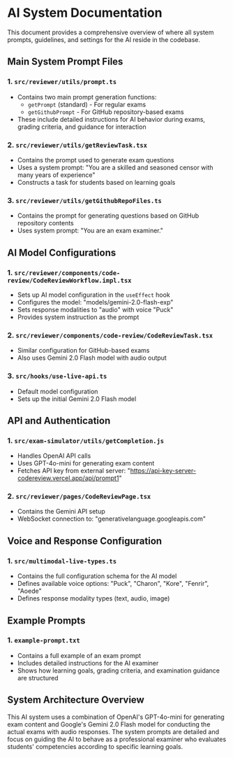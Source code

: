 # AI System Documentation

This document provides a comprehensive overview of where all system prompts, guidelines, and settings for the AI reside in the codebase.

## Main System Prompt Files

### 1. `src/reviewer/utils/prompt.ts`

- Contains two main prompt generation functions:
  - `getPrompt` (standard) - For regular exams
  - `getGithubPrompt` - For GitHub repository-based exams
- These include detailed instructions for AI behavior during exams, grading criteria, and guidance for interaction

### 2. `src/reviewer/utils/getReviewTask.tsx`

- Contains the prompt used to generate exam questions
- Uses a system prompt: "You are a skilled and seasoned censor with many years of experience"
- Constructs a task for students based on learning goals

### 3. `src/reviewer/utils/getGithubRepoFiles.ts`

- Contains the prompt for generating questions based on GitHub repository contents
- Uses system prompt: "You are an exam examiner."

## AI Model Configurations

### 1. `src/reviewer/components/code-review/CodeReviewWorkflow.impl.tsx`

- Sets up AI model configuration in the `useEffect` hook
- Configures the model: "models/gemini-2.0-flash-exp"
- Sets response modalities to "audio" with voice "Puck"
- Provides system instruction as the prompt

### 2. `src/reviewer/components/code-review/CodeReviewTask.tsx`

- Similar configuration for GitHub-based exams
- Also uses Gemini 2.0 Flash model with audio output

### 3. `src/hooks/use-live-api.ts`

- Default model configuration
- Sets up the initial Gemini 2.0 Flash model

## API and Authentication

### 1. `src/exam-simulator/utils/getCompletion.js`

- Handles OpenAI API calls
- Uses GPT-4o-mini for generating exam content
- Fetches API key from external server: "https://api-key-server-codereview.vercel.app/api/prompt1"

### 2. `src/reviewer/pages/CodeReviewPage.tsx`

- Contains the Gemini API setup
- WebSocket connection to: "generativelanguage.googleapis.com"

## Voice and Response Configuration

### 1. `src/multimodal-live-types.ts`

- Contains the full configuration schema for the AI model
- Defines available voice options: "Puck", "Charon", "Kore", "Fenrir", "Aoede"
- Defines response modality types (text, audio, image)

## Example Prompts

### 1. `example-prompt.txt`

- Contains a full example of an exam prompt
- Includes detailed instructions for the AI examiner
- Shows how learning goals, grading criteria, and examination guidance are structured

## System Architecture Overview

This AI system uses a combination of OpenAI's GPT-4o-mini for generating exam content and Google's Gemini 2.0 Flash model for conducting the actual exams with audio responses. The system prompts are detailed and focus on guiding the AI to behave as a professional examiner who evaluates students' competencies according to specific learning goals.
